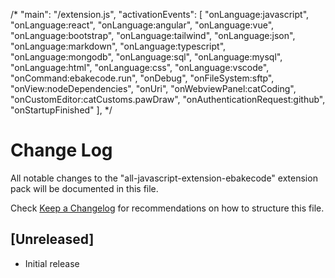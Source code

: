   /*
  "main": "/extension.js",
  "activationEvents": [
    "onLanguage:javascript",
    "onLanguage:react",
    "onLanguage:angular",
    "onLanguage:vue",
    "onLanguage:bootstrap",
    "onLanguage:tailwind",
    "onLanguage:json",
    "onLanguage:markdown",
    "onLanguage:typescript",
    "onLanguage:mongodb",
    "onLanguage:sql",
    "onLanguage:mysql",
    "onLanguage:html",
    "onLanguage:css",
    "onLanguage:vscode",
    "onCommand:ebakecode.run",
    "onDebug",
    "onFileSystem:sftp",
    "onView:nodeDependencies",
    "onUri",
    "onWebviewPanel:catCoding",
    "onCustomEditor:catCustoms.pawDraw",
    "onAuthenticationRequest:github",
    "onStartupFinished"
],
*/
# Change Log

All notable changes to the "all-javascript-extension-ebakecode" extension pack will be documented in this file.

Check [Keep a Changelog](http://keepachangelog.com/) for recommendations on how to structure this file.

## [Unreleased]

- Initial release
